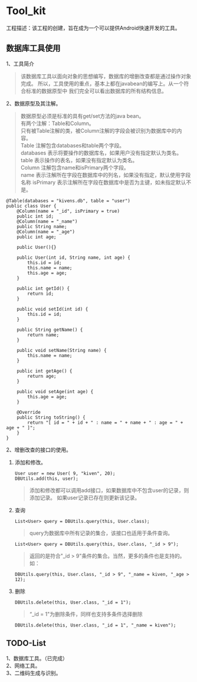 # Tool_kit
工程描述：该工程的创建，旨在成为一个可以提供Android快速开发的工具。
## 数据库工具使用
1、工具简介
 > 该数据库工具以面向对象的思想编写，数据库的增删改查都是通过操作对象完成。
 所以，工具使用的重点，基本上都在javabean的编写上。从一个符合标准的数据原型中
 我们完全可以看出数据库的所有结构信息。
 
2、数据原型及其注解。
> 数据原型必须是标准的具有get/set方法的java bean。  
 有两个注解：Table和Column。  
 只有被Table注解的类，被Column注解的字段会被识别为数据库中的内容。  
 Table 注解包含databases和table两个字段。  
 databases 表示将要操作的数据库名，如果用户没有指定默认为类名。  
 table 表示操作的表名，如果没有指定默认为类名。  
 Column 注解包含name和isPrimary两个字段。  
 name 表示注解所在字段在数据库中的列名，如果没有指定，默认使用字段名称
 isPrimary 表示注解所在字段在数据库中是否为主键，如未指定默认不是。
```
@Table(databases = "kivens.db", table = "user")
public class User {
    @Column(name = "_id", isPrimary = true)
    public int id;
    @Column(name = "_name")
    public String name;
    @Column(name = "_age")
    public int age;

    public User(){}

    public User(int id, String name, int age) {
        this.id = id;
        this.name = name;
        this.age = age;
    }

    public int getId() {
        return id;
    }

    public void setId(int id) {
        this.id = id;
    }

    public String getName() {
        return name;
    }

    public void setName(String name) {
        this.name = name;
    }

    public int getAge() {
        return age;
    }

    public void setAge(int age) {
        this.age = age;
    }

    @Override
    public String toString() {
        return "[ id = " + id + " : name = " + name + " : age = " + age + " ]";
    }
}
```
2、增删改查的接口的使用。

1. 添加和修改。  
    ```
    User user = new User( 9, "kiven", 20);
    DBUtils.add(this, user);
    ```
    > 添加和修改都可以调用add接口，如果数据库中不包含user的记录，则添加记录。
    如果user记录已存在则更新该记录。
2. 查询
    ```
    List<User> query = DBUtils.query(this, User.class);
    ```
    > query为数据库中所有记录的集合，该接口也适用于条件查询。
    ```
    List<User> query = DBUtils.query(this, User.class, "_id > 9");
    ```
    > 返回的是符合"_id > 9"条件的集合。当然，更多的条件也是支持的。如：
    ```
    DBUtils.query(this, User.class, "_id > 9", "_name = kiven, "_age > 12);
    ```
3. 删除

    ```
    DBUtils.delete(this, User.class, "_id = 1");
    ```
    > “_id = 1"为删除条件，同样也支持多条件选择删除
    ```
    DBUtils.delete(this, User.class, "_id = 1", "_name = kiven");
    ```
## TODO-List
1、数据库工具。（已完成）  
2、网络工具。  
3、二维码生成与识别。
